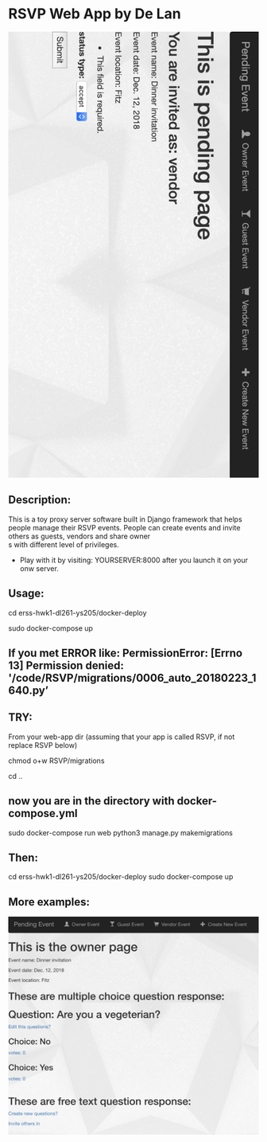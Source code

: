 # RSVP Web App by De Lan

![alt text](https://github.com/Alanlande/RSVP_WebApp/blob/master/sample2_pending_page.png "The main pending page")


## Description:

This is a toy proxy server software built in Django framework that helps people manage their RSVP events. People can create events and invite others as guests, vendors and share owner\
s with different level of privileges.

- Play with it by visiting: YOURSERVER:8000 after you launch it on your onw server.

## Usage:
cd erss-hwk1-dl261-ys205/docker-deploy

sudo docker-compose up

## If you met ERROR like: PermissionError: [Errno 13] Permission denied: '/code/RSVP/migrations/0006_auto_20180223_1640.py’

## TRY:
From your web-app dir  (assuming that your app is called RSVP, if not replace RSVP below)

chmod o+w RSVP/migrations

cd ..
## now you are in the directory with docker-compose.yml
sudo docker-compose run web python3 manage.py makemigrations


## Then:
cd erss-hwk1-dl261-ys205/docker-deploy
sudo docker-compose up

## More examples:
![alt text](https://github.com/Alanlande/RSVP_WebApp/blob/master/sample1_owner_page.png "The main owner page")

